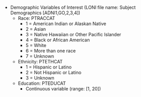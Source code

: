  - Demographic Variables of Interest (LONI file name: Subject Demographics [ADNI1,GO,2,3,4])
   	- Race: PTRACCAT
   	   - 1 = American Indian or Alaskan Native
   	   - 2 = Asian
   	   - 3 = Native Hawaiian or Other Pacific Islander
   	   - 4 = Black or African American
   	   - 5 = White
   	   - 6 = More than one race
   	   - 7 = Unknown
   	- Ethnicity: PTETHCAT
   	   - 1 = Hispanic or Latino
   	   - 2 = Not Hispanic or Latino
   	   - 3 = Unknown
   	- Education: PTEDUCAT
   	   - Continuous variable (range: [1, 20])
